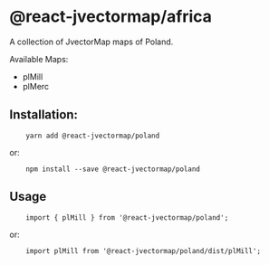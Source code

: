 # @react-jvectormap/africa

A collection of JvectorMap maps of Poland.

Available Maps:

- plMill
- plMerc

## Installation:

```
    yarn add @react-jvectormap/poland
```

or:

```
    npm install --save @react-jvectormap/poland
```

## Usage

```
    import { plMill } from '@react-jvectormap/poland';
```

or:

```
    import plMill from '@react-jvectormap/poland/dist/plMill';
```
